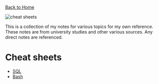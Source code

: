 [Back to Home](https://teanlouise.github.io/)

![cheat sheets](https://user-images.githubusercontent.com/19520346/77840265-b8708080-71c8-11ea-9f39-873d9bd546f1.png)

This is a collection of my notes for various topics for my own reference. These 
notes are from university studies and other various sources. Any direct notes 
are referenced.

# Cheat sheets
- [SQL](https://teanlouise.github.io/cheat_sheets/SQL)
- [Bash](https://teanlouise.github.io/cheat_sheets/bash)
